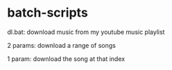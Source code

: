 # batch-scripts
dl.bat: download music from my youtube music playlist

  2 params: download a range of songs
  
  1 param: download the song at that index
